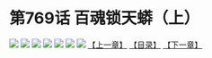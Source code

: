 # 第769话 百魂锁天蟒（上）
![](https://mhpic.xiaomingtaiji.net/comic/D/斗破苍穹/第769话F1_262435/1.jpg-zymk.middle.webp)
![](https://mhpic.xiaomingtaiji.net/comic/D/斗破苍穹/第769话F1_262435/2.jpg-zymk.middle.webp)
![](https://mhpic.xiaomingtaiji.net/comic/D/斗破苍穹/第769话F1_262435/3.jpg-zymk.middle.webp)
![](https://mhpic.xiaomingtaiji.net/comic/D/斗破苍穹/第769话F1_262435/4.jpg-zymk.middle.webp)
![](https://mhpic.xiaomingtaiji.net/comic/D/斗破苍穹/第769话F1_262435/5.jpg-zymk.middle.webp)
![](https://mhpic.xiaomingtaiji.net/comic/D/斗破苍穹/第769话F1_262435/6.jpg-zymk.middle.webp)
![](https://mhpic.xiaomingtaiji.net/comic/D/斗破苍穹/第769话F1_262435/7.jpg-zymk.middle.webp)
[【上一章】](./772.md)
[【目录】](./READMD.md)
[【下一章】](./774.md)

